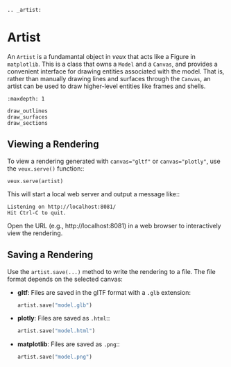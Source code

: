
```{eval-rst}  
.. _artist:
```

# Artist

An ``Artist`` is a fundamantal object in *veux* that acts like a Figure in ``matplotlib``.
This is a class that owns a `Model` and a `Canvas`, and provides a convenient interface for drawing 
entities associated with the model. That is, rather than manually drawing lines and surfaces
through the `Canvas`, an artist can be used to draw higher-level entities like frames and shells.

```{toctree}
:maxdepth: 1

draw_outlines
draw_surfaces
draw_sections
```


## Viewing a Rendering

To view a rendering generated with `canvas="gltf"` or `canvas="plotly"`, use the `veux.serve()` function::

    veux.serve(artist)

This will start a local web server and output a message like::

    Listening on http://localhost:8081/
    Hit Ctrl-C to quit.

Open the URL (e.g., http://localhost:8081) in a web browser to interactively view the rendering.

## Saving a Rendering

Use the `artist.save(...)` method to write the rendering to a file. The file format depends on the selected canvas:

- **gltf**: Files are saved in the glTF format with a `.glb` extension:
  ```python
  artist.save("model.glb")
  ```

- **plotly**: Files are saved as `.html`::
  ```python
  artist.save("model.html")
  ```

- **matplotlib**: Files are saved as `.png`::
  ```python
  artist.save("model.png")
  ```
